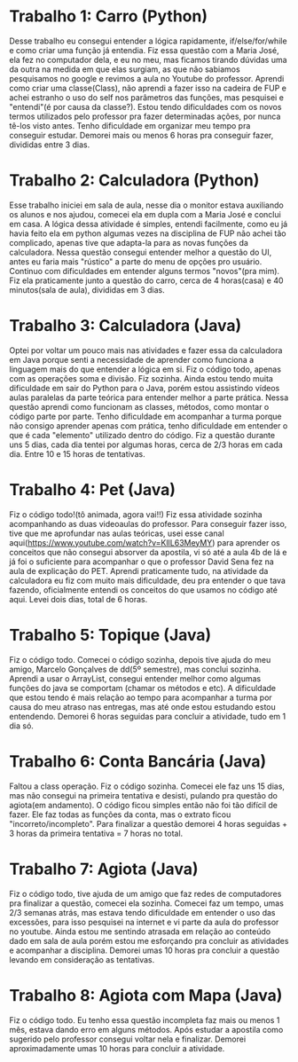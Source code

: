 
<h1>Trabalho 1: Carro (Python)</h1>

Desse trabalho eu consegui entender a lógica rapidamente, if/else/for/while e como criar uma função já entendia.
Fiz essa questão com a Maria José, ela fez no computador dela, e eu no meu, mas ficamos tirando dúvidas uma da outra na medida em que elas surgiam, as que não sabiamos pesquisamos no google e revimos a aula no Youtube do professor.
Aprendi como criar uma classe(Class), não aprendi a fazer isso na cadeira de FUP e achei estranho o uso do self nos parâmetros das funções, mas pesquisei e "entendi"(é por causa da classe?). 
Estou tendo dificuldades com os novos termos utilizados pelo professor pra fazer determinadas ações, por nunca tê-los visto antes. Tenho dificuldade em organizar meu tempo pra conseguir estudar.
Demorei mais ou menos 6 horas pra conseguir fazer, divididas entre 3 dias. 

<h1>Trabalho 2: Calculadora (Python)</h1>

Esse trabalho iniciei em sala de aula, nesse dia o monitor estava auxiliando os alunos e nos ajudou, comecei ela em dupla com a Maria José e conclui em casa. 
A lógica dessa atividade é simples, entendi facilmente, como eu já havia feito ela em python algumas vezes na disciplina de FUP não achei tão complicado, apenas tive que adapta-la para as novas funções da calculadora. 
Nessa questão consegui entender melhor a questão do UI, antes eu faria mais "rústico" a parte do menu de opções pro usuário.
Continuo com dificuldades em entender alguns termos "novos"(pra mim). 
Fiz ela praticamente junto a questão do carro, cerca de 4 horas(casa) e 40 minutos(sala de aula), divididas em 3 dias.

<h1>Trabalho 3: Calculadora (Java)</h1>

Optei por voltar um pouco mais nas atividades e fazer essa da calculadora em Java porque senti a necessidade de aprender como funciona a linguagem mais do que entender a lógica em si. Fiz o código todo, apenas com as operações soma e divisão. Fiz sozinha. Ainda estou tendo muita dificuldade em sair do Python para o Java, porém estou assistindo vídeos aulas paralelas da parte teórica para entender melhor a parte prática. Nessa questão aprendi como funcionam as classes, métodos, como montar o código parte por parte. Tenho dificuldade em acompanhar a turma porque não consigo aprender apenas com prática, tenho dificuldade em entender o que é cada "elemento" utilizado dentro do código. Fiz a questão durante uns 5 dias, cada dia tentei por algumas horas, cerca de 2/3 horas em cada dia. Entre 10 e 15 horas de tentativas. 

<h1>Trabalho 4: Pet (Java)</h1>

Fiz o código todo!(tô animada, agora vai!!) Fiz essa atividade sozinha acompanhando as duas videoaulas do professor. Para conseguir fazer isso, tive que me aprofundar nas aulas teóricas, usei esse canal aqui(https://www.youtube.com/watch?v=KlIL63MeyMY) para aprender os conceitos que não consegui absorver da apostila, vi só até a aula 4b de lá e já foi o suficiente para acompanhar o que o professor David Sena fez na aula de explicação do PET. Aprendi praticamente tudo, na atividade da calculadora eu fiz com muito mais dificuldade, deu pra entender o que tava fazendo, oficialmente entendi os conceitos do que usamos no código até aqui. Levei dois dias, total de 6 horas. 

<h1>Trabalho 5: Topique (Java)</h1>

Fiz o código todo. Comecei o código sozinha, depois tive ajuda do meu amigo, Marcelo Gonçalves de dd(5º semestre), mas conclui sozinha. Aprendi a usar o ArrayList, consegui entender melhor como algumas funções do java se comportam (chamar os métodos e etc). A dificuldade que estou tendo é mais relação ao tempo para acompanhar a turma por causa do meu atraso nas entregas, mas até onde estou estudando estou entendendo. Demorei 6 horas seguidas para concluir a atividade, tudo em 1 dia só.

<h1>Trabalho 6: Conta Bancária (Java)</h1>

Faltou a class operação. Fiz o código sozinha. Comecei ele faz uns 15 dias, mas não consegui na primeira tentativa e desisti, pulando pra questão do agiota(em andamento). O código ficou simples então não foi tão difícil de fazer. Ele faz todas as funções da conta, mas o extrato ficou "incorreto/incompleto". Para finalizar a questão demorei 4 horas seguidas + 3 horas da primeira tentativa = 7 horas no total.

<h1>Trabalho 7: Agiota (Java)</h1>

Fiz o código todo, tive ajuda de um amigo que faz redes de computadores pra finalizar a questão, comecei ela sozinha. Comecei faz um tempo, umas 2/3 semanas atrás, mas estava tendo dificuldade em entender o uso das excessões, para isso pesquisei na internet e vi parte da aula do professor no youtube. Ainda estou me sentindo atrasada em relação ao conteúdo dado em sala de aula porém estou me esforçando pra concluir as atividades e acompanhar a disciplina. Demorei umas 10 horas pra concluir a questão levando em consideração as tentativas.

<h1>Trabalho 8: Agiota com Mapa (Java)</h1>

Fiz o código todo. Eu tenho essa questão incompleta faz mais ou menos 1 mês, estava dando erro em alguns métodos. Após estudar a apostila como sugerido pelo professor consegui voltar nela e finalizar. Demorei aproximadamente umas 10 horas para concluir a atividade.
